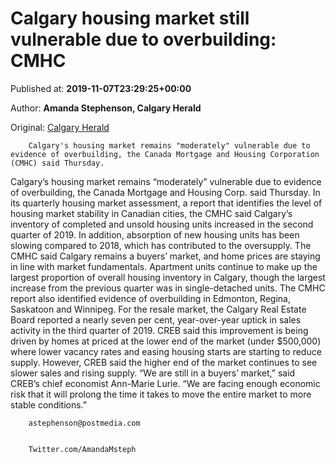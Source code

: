 
# Calgary housing market still vulnerable due to overbuilding: CMHC

Published at: **2019-11-07T23:29:25+00:00**

Author: **Amanda Stephenson, Calgary Herald**

Original: [Calgary Herald](https://calgaryherald.com/business/real-estate/calgary-housing-market-still-vulnerable-cmhc)


        Calgary's housing market remains "moderately" vulnerable due to evidence of overbuilding, the Canada Mortgage and Housing Corporation (CMHC) said Thursday.
      
Calgary’s housing market remains “moderately” vulnerable due to evidence of overbuilding, the Canada Mortgage and Housing Corp. said Thursday.
In its quarterly housing market assessment, a report that identifies the level of housing market stability in Canadian cities, the CMHC said Calgary’s inventory of completed and unsold housing units increased in the second quarter of 2019. In addition, absorption of new housing units has been slowing compared to 2018, which has contributed to the oversupply.
The CMHC said Calgary remains a buyers’ market, and home prices are staying in line with market fundamentals. Apartment units continue to make up the largest proportion of overall housing inventory in Calgary, though the largest increase from the previous quarter was in single-detached units.
The CMHC report also identified evidence of overbuilding in Edmonton, Regina, Saskatoon and Winnipeg.
For the resale market, the Calgary Real Estate Board reported a nearly seven per cent, year-over-year uptick in sales activity in the third quarter of 2019. CREB said this improvement is being driven by homes at priced at the lower end of the market (under $500,000) where lower vacancy rates and easing housing starts are starting to reduce supply. However, CREB said the higher end of the market continues to see slower sales and rising supply.
“We are still in a buyers’ market,” said CREB’s chief economist Ann-Marie Lurie. “We are facing enough economic risk that it will prolong the time it takes to move the entire market to more stable conditions.”

        astephenson@postmedia.com
      

        Twitter.com/AmandaMsteph
      
